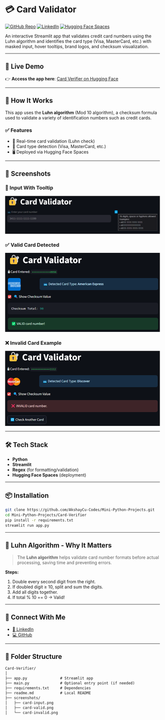# 💳 Card Validator

[![GitHub Repo](https://img.shields.io/badge/GitHub-AkshayCu--Codes-blue?logo=github)](https://github.com/AkshayCu-Codes/Mini-Python-Projects/tree/main/Card-Verifier)
[![LinkedIn](https://img.shields.io/badge/LinkedIn-akshay--cu-blue?logo=linkedin)](https://www.linkedin.com/in/akshay-c-0a7106134/)
[![Hugging Face Spaces](https://img.shields.io/badge/Try%20on-HuggingFace-orange?logo=huggingface)](https://huggingface.co/spaces/Akshaycu/card-verifier)

An interactive Streamlit app that validates credit card numbers using the Luhn algorithm and identifies the card type (Visa, MasterCard, etc.) with masked input, hover tooltips, brand logos, and checksum visualization.

---

## 🚀 Live Demo

👉 **Access the app here**: [Card Verifier on Hugging Face](https://huggingface.co/spaces/Akshaycu/card-verifier)

---

## 🧠 How It Works

This app uses the **Luhn algorithm** (Mod 10 algorithm), a checksum formula used to validate a variety of identification numbers such as credit cards.

### ✅ Features
- 🔐 Real-time card validation (Luhn check)
- 🧠 Card type detection (Visa, MasterCard, etc.)
- 🖥️ Deployed via Hugging Face Spaces

---

## 🧪 Screenshots

### 🔘 Input With Tooltip
![Card Input](./screenshots/card-input.png)

### ✅ Valid Card Detected
![Valid Card](./screenshots/card-valid.png)

### ❌ Invalid Card Example
![Invalid Card](./screenshots/card-invalid.png)

---

## 🛠️ Tech Stack
- **Python**
- **Streamlit**
- **Regex** (for formatting/validation)
- **Hugging Face Spaces** (deployment)

---

## 📦 Installation

```bash
git clone https://github.com/AkshayCu-Codes/Mini-Python-Projects.git
cd Mini-Python-Projects/Card-Verifier
pip install -r requirements.txt
streamlit run app.py
```

---

## 📄 Luhn Algorithm - Why It Matters

> The **Luhn algorithm** helps validate card number formats before actual processing, saving time and preventing errors.

**Steps:**
1. Double every second digit from the right.
2. If doubled digit ≥ 10, split and sum the digits.
3. Add all digits together.
4. If total % 10 == 0 → Valid!

---

## 🤝 Connect With Me

- [🔗 LinkedIn](https://www.linkedin.com/in/akshay-c-0a7106134/)
- [💻 GitHub](https://github.com/AkshayCu-Codes)

---

## 📂 Folder Structure

```
Card-Verifier/
│
├── app.py               # Streamlit app
├── main.py              # Optional entry point (if needed)
├── requirements.txt     # Dependencies
├── readme.md            # Local README
├── screenshots/
│   ├── card-input.png
│   ├── card-valid.png
│   └── card-invalid.png
```
